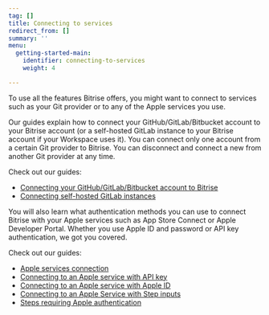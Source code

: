 ```yaml
---
tag: []
title: Connecting to services
redirect_from: []
summary: ''
menu:
  getting-started-main:
    identifier: connecting-to-services
    weight: 4

---
```

To use all the features Bitrise offers, you might want to connect to services such as your Git provider or to any of the Apple services you use. 

Our guides explain how to connect your GitHub/GitLab/Bitbucket account to your Bitrise account (or a self-hosted GitLab instance to your Bitrise account if your Workspace uses it). You can connect only one account from a certain Git provider to Bitrise. You can disconnect and connect a new from another Git provider at any time.

Check out our guides:

- [Connecting your GitHub/GitLab/Bitbucket account to Bitrise](/getting-started/connecting-to-services/connecting-account-bitrise/)
- [Connecting self-hosted GitLab instances](/getting-started/connecting-to-services/self-hosted-gitlab/)

You will also learn what authentication methods you can use to connect Bitrise with your Apple services such as App Store Connect or Apple Developer Portal. Whether you use Apple ID and password or API key authentication, we got you covered.

Check out our guides:

- [Apple services connection](/getting-started/connecting-to-services/configuring-bitrise-steps-that-require-apple-developer-account-data/)
- [Connecting to an Apple service with API key](/getting-started/connecting-to-services/setting-up-connection-to-an-apple-service-with-api-key/)
- [Connecting to an Apple service with Apple ID](/getting-started/connecting-to-services/connecting-to-an-apple-service-with-apple-id/)
- [Connecting to an Apple Service with Step inputs](/getting-started/connecting-to-services/connecting-to-an-apple-service-with-step-inputs/)
- [Steps requiring Apple authentication](/getting-started/connecting-to-services/bitrise-steps-and-their-authentication-methods/)